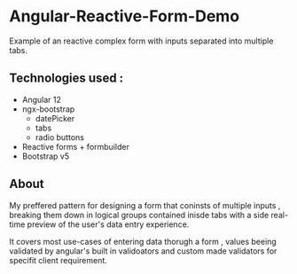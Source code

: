 # Angular-Reactive-Form-Demo
Example of an reactive complex form with inputs separated into multiple tabs.

## Technologies used :
* Angular 12
* ngx-bootstrap
  * datePicker
  * tabs
  * radio buttons
* Reactive forms + formbuilder
* Bootstrap v5


## About

My preffered pattern for designing a form that coninsts of multiple inputs , breaking them down in logical groups contained inisde tabs with a side real-time preview of the user's data entry experience.

It covers most use-cases of entering data thorugh a form , values beeing validated by angular's built in validoators and custom made validators for  specifit client requirement.

